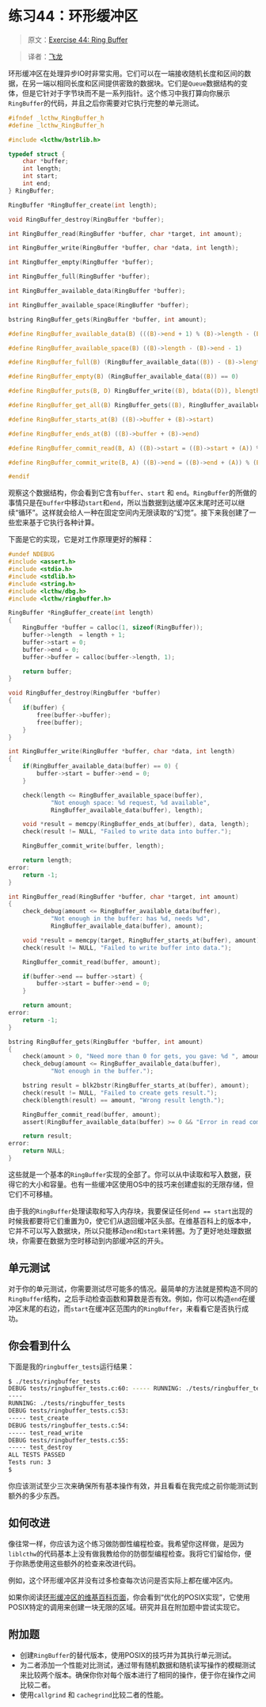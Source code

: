 # 练习44：环形缓冲区

> 原文：[Exercise 44: Ring Buffer](http://c.learncodethehardway.org/book/ex44.html)

> 译者：[飞龙](https://github.com/wizardforcel)

环形缓冲区在处理异步IO时非常实用。它们可以在一端接收随机长度和区间的数据，在另一端以相同长度和区间提供密致的数据块。它们是`Queue`数据结构的变体，但是它针对于字节块而不是一系列指针。这个练习中我打算向你展示`RingBuffer`的代码，并且之后你需要对它执行完整的单元测试。

```c
#ifndef _lcthw_RingBuffer_h
#define _lcthw_RingBuffer_h

#include <lcthw/bstrlib.h>

typedef struct {
    char *buffer;
    int length;
    int start;
    int end;
} RingBuffer;

RingBuffer *RingBuffer_create(int length);

void RingBuffer_destroy(RingBuffer *buffer);

int RingBuffer_read(RingBuffer *buffer, char *target, int amount);

int RingBuffer_write(RingBuffer *buffer, char *data, int length);

int RingBuffer_empty(RingBuffer *buffer);

int RingBuffer_full(RingBuffer *buffer);

int RingBuffer_available_data(RingBuffer *buffer);

int RingBuffer_available_space(RingBuffer *buffer);

bstring RingBuffer_gets(RingBuffer *buffer, int amount);

#define RingBuffer_available_data(B) (((B)->end + 1) % (B)->length - (B)->start - 1)

#define RingBuffer_available_space(B) ((B)->length - (B)->end - 1)

#define RingBuffer_full(B) (RingBuffer_available_data((B)) - (B)->length == 0)

#define RingBuffer_empty(B) (RingBuffer_available_data((B)) == 0)

#define RingBuffer_puts(B, D) RingBuffer_write((B), bdata((D)), blength((D)))

#define RingBuffer_get_all(B) RingBuffer_gets((B), RingBuffer_available_data((B)))

#define RingBuffer_starts_at(B) ((B)->buffer + (B)->start)

#define RingBuffer_ends_at(B) ((B)->buffer + (B)->end)

#define RingBuffer_commit_read(B, A) ((B)->start = ((B)->start + (A)) % (B)->length)

#define RingBuffer_commit_write(B, A) ((B)->end = ((B)->end + (A)) % (B)->length)

#endif
```

观察这个数据结构，你会看到它含有`buffer`、`start` 和 `end`。`RingBuffer`的所做的事情只是在`buffer`中移动`start`和`end`，所以当数据到达缓冲区末尾时还可以继续“循环”。这样就会给人一种在固定空间内无限读取的“幻觉”。接下来我创建了一些宏来基于它执行各种计算。

下面是它的实现，它是对工作原理更好的解释：

```c
#undef NDEBUG
#include <assert.h>
#include <stdio.h>
#include <stdlib.h>
#include <string.h>
#include <lcthw/dbg.h>
#include <lcthw/ringbuffer.h>

RingBuffer *RingBuffer_create(int length)
{
    RingBuffer *buffer = calloc(1, sizeof(RingBuffer));
    buffer->length  = length + 1;
    buffer->start = 0;
    buffer->end = 0;
    buffer->buffer = calloc(buffer->length, 1);

    return buffer;
}

void RingBuffer_destroy(RingBuffer *buffer)
{
    if(buffer) {
        free(buffer->buffer);
        free(buffer);
    }
}

int RingBuffer_write(RingBuffer *buffer, char *data, int length)
{
    if(RingBuffer_available_data(buffer) == 0) {
        buffer->start = buffer->end = 0;
    }

    check(length <= RingBuffer_available_space(buffer),
            "Not enough space: %d request, %d available",
            RingBuffer_available_data(buffer), length);

    void *result = memcpy(RingBuffer_ends_at(buffer), data, length);
    check(result != NULL, "Failed to write data into buffer.");

    RingBuffer_commit_write(buffer, length);

    return length;
error:
    return -1;
}

int RingBuffer_read(RingBuffer *buffer, char *target, int amount)
{
    check_debug(amount <= RingBuffer_available_data(buffer),
            "Not enough in the buffer: has %d, needs %d",
            RingBuffer_available_data(buffer), amount);

    void *result = memcpy(target, RingBuffer_starts_at(buffer), amount);
    check(result != NULL, "Failed to write buffer into data.");

    RingBuffer_commit_read(buffer, amount);

    if(buffer->end == buffer->start) {
        buffer->start = buffer->end = 0;
    }

    return amount;
error:
    return -1;
}

bstring RingBuffer_gets(RingBuffer *buffer, int amount)
{
    check(amount > 0, "Need more than 0 for gets, you gave: %d ", amount);
    check_debug(amount <= RingBuffer_available_data(buffer),
            "Not enough in the buffer.");

    bstring result = blk2bstr(RingBuffer_starts_at(buffer), amount);
    check(result != NULL, "Failed to create gets result.");
    check(blength(result) == amount, "Wrong result length.");

    RingBuffer_commit_read(buffer, amount);
    assert(RingBuffer_available_data(buffer) >= 0 && "Error in read commit.");

    return result;
error:
    return NULL;
}
```

这些就是一个基本的`RingBuffer`实现的全部了。你可以从中读取和写入数据，获得它的大小和容量。也有一些缓冲区使用OS中的技巧来创建虚拟的无限存储，但它们不可移植。

由于我的`RingBuffer`处理读取和写入内存块，我要保证任何`end == start`出现的时候我都要将它们重置为0，使它们从退回缓冲区头部。在维基百科上的版本中，它并不可以写入数据块，所以只能移动`end`和`start`来转圈。为了更好地处理数据块，你需要在数据为空时移动到内部缓冲区的开头。

## 单元测试

对于你的单元测试，你需要测试尽可能多的情况。最简单的方法就是预构造不同的`RingBuffer`结构，之后手动检查函数和算数是否有效。例如，你可以构造`end`在缓冲区末尾的右边，而`start`在缓冲区范围内的`RingBuffer`，来看看它是否执行成功。

## 你会看到什么

下面是我的`ringbuffer_tests`运行结果：

```sh
$ ./tests/ringbuffer_tests
DEBUG tests/ringbuffer_tests.c:60: ----- RUNNING: ./tests/ringbuffer_tests
----
RUNNING: ./tests/ringbuffer_tests
DEBUG tests/ringbuffer_tests.c:53:
----- test_create
DEBUG tests/ringbuffer_tests.c:54:
----- test_read_write
DEBUG tests/ringbuffer_tests.c:55:
----- test_destroy
ALL TESTS PASSED
Tests run: 3
$
```

你应该测试至少三次来确保所有基本操作有效，并且看看在我完成之前你能测试到额外的多少东西。

## 如何改进

像往常一样，你应该为这个练习做防御性编程检查。我希望你这样做，是因为` liblcthw`的代码基本上没有做我教给你的防御型编程检查。我将它们留给你，便于你熟悉使用这些额外的检查来改进代码。

例如，这个环形缓冲区并没有过多检查每次访问是否实际上都在缓冲区内。

如果你阅读[环形缓冲区的维基百科页面](http://en.wikipedia.org/wiki/Ring_buffer)，你会看到“优化的POSIX实现”，它使用POSIX特定的调用来创建一块无限的区域。研究并且在附加题中尝试实现它。

## 附加题

+ 创建`RingBuffer`的替代版本，使用POSIX的技巧并为其执行单元测试。
+ 为二者添加一个性能对比测试，通过带有随机数据和随机读写操作的模糊测试来比较两个版本。确保你你对每个版本进行了相同的操作，便于你在操作之间比较二者。
+ 使用`callgrind` 和 `cachegrind`比较二者的性能。
